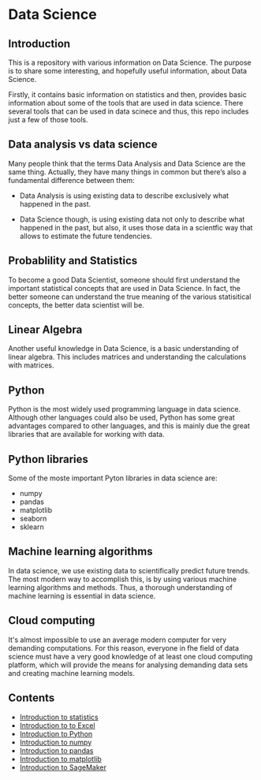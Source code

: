 # Data Science


## Introduction

This is a repository with various information on Data Science. The purpose is to share some interesting, and hopefully useful information, about Data Science.

Firstly, it contains basic information on statistics and then, provides basic information about some of the tools that are used in data science. There several tools that can be used in data scinece and thus, this repo includes just a few of those tools.


## Data analysis vs data science

Many people think that the terms Data Analysis and Data Science are the same thing. Actually, they have many things in common but there’s also a fundamental difference between them:

* Data Analysis is using existing data to describe exclusively what happened in the past.

* Data Science though, is using existing data not only to describe what happened in the past, but also, it uses those data in a scientfic way that allows to estimate the future tendencies.


## Probablility and Statistics

To become a good Data Scientist, someone should first understand the important statistical concepts that are used in Data Science. In fact, the better someone can understand the true meaning of the various statisitical concepts, the better data scientist will be. 


## Linear Algebra

Another useful knowledge in Data Science, is a basic understanding of linear algebra. This includes matrices and understanding the calculations with matrices.


## Python

Python is the most widely used programming language in data science. Although other languages could also be used, Python has some great advantages compared to other languages, and this is mainly due the great libraries that are available for working with data.


## Python libraries

Some of the moste important Pyton libraries in data science are:
* numpy
* pandas
* matplotlib
* seaborn
* sklearn


## Machine learning algorithms

In data science, we use existing data to scientifically predict future trends. The most modern way to accomplish this, is by using various machine learning algorithms and methods. Thus, a thorough understanding of machine learning is essential in data science.


## Cloud computing

It's almost impossible to use an average modern computer for very demanding computations. For this reason, everyone in fhe field of data science must have a very good knowledge of at least one cloud computing platform, which will provide the means for analysing demanding data sets and creating machine learning models.

## Contents

* [Introduction to statistics](statistics-intro.md)
* [Introduction to to Excel](excel-intro.md)
* [Introduction to Python](python-intro.md)
* [Introduction to numpy](numpy-intro.md)
* [Introduction to pandas](pandas-intro.md)
* [Introduction to matplotlib](matplotlib-intro.md)
* [Introduction to SageMaker](sagemaker-intro.md)
